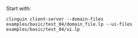 Start with:

```
clinguin client-server --domain-files examples/basic/test_04/domain_file.lp --ui-files examples/basic/test_04/ui.lp
```
